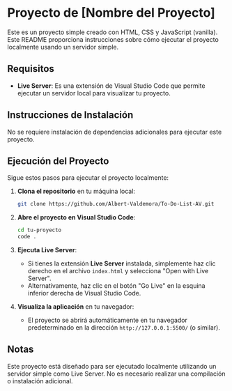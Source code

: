 # Proyecto de [Nombre del Proyecto]

Este es un proyecto simple creado con HTML, CSS y JavaScript (vanilla). Este README proporciona instrucciones sobre cómo ejecutar el proyecto localmente usando un servidor simple.

## Requisitos

- **Live Server**: Es una extensión de Visual Studio Code que permite ejecutar un servidor local para visualizar tu proyecto.

## Instrucciones de Instalación

No se requiere instalación de dependencias adicionales para ejecutar este proyecto.

## Ejecución del Proyecto

Sigue estos pasos para ejecutar el proyecto localmente:

1. **Clona el repositorio** en tu máquina local:

    ```bash
    git clone https://github.com/Albert-Valdemora/To-Do-List-AV.git
    ```

2. **Abre el proyecto en Visual Studio Code**:

    ```bash
    cd tu-proyecto
    code .
    ```

3. **Ejecuta Live Server**:

    - Si tienes la extensión **Live Server** instalada, simplemente haz clic derecho en el archivo `index.html` y selecciona "Open with Live Server".
    - Alternativamente, haz clic en el botón "Go Live" en la esquina inferior derecha de Visual Studio Code.

4. **Visualiza la aplicación** en tu navegador:

    - El proyecto se abrirá automáticamente en tu navegador predeterminado en la dirección `http://127.0.0.1:5500/` (o similar).


## Notas

Este proyecto está diseñado para ser ejecutado localmente utilizando un servidor simple como Live Server. No es necesario realizar una compilación o instalación adicional.

